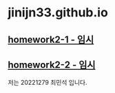 # jinijn33.github.io

[**homework2-1 - 임시**](https://github.com/jinijn33/jinijn33.github.io/blob/main/homework%202-1.html)
-
[**homework2-2 - 임시**](https://github.com/jinijn33/jinijn33.github.io/blob/main/homework%202-2)
-
저는 20221279 최민석 입니다.
